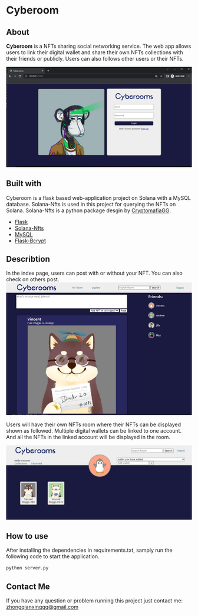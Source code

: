 # Cyberoom

## About

**Cyberoom** is a NFTs sharing social networking service. The web app allows users to link their digital wallet and share their own NFTs collections with their friends or publicly. Users can also follows other users or their NFTs.

![login_page](./screen_shot/login_screenshot.JPG)



## Built with
Cyberoom is a flask based web-application project on Solana with a MySQL database. Solana-Nfts is used in this project for querying the NFTs on Solana. Solana-Nfts is a python package desgin by [CryptomafiaGG](mailto:cryptomafiagg@gmail.com).

* [Flask](https://flask.palletsprojects.com/en/2.2.x/)
* [Solana-Nfts](https://pypi.org/project/solana-nfts/)
* [MySQL](https://www.mysql.com/)
* [Flask-Bcrypt](https://flask-bcrypt.readthedocs.io/en/1.0.1/)

## Describtion
In the index page, users can post with or without your NFT. You can also check on others post.
![index](./screen_shot/index_screenshot.JPG)

Users will have their own NFTs room where their NFTs can be displayed shown as followed. Multiple digital wallets can be linked to one account. And all the NFTs in the linked account will be displayed in the room.

![myroom](./screen_shot/myroom_screenshot.JPG)

## How to use
After installing the dependencies in requirements.txt, samply run the following code to start the application.
```python
python server.py
```


## Contact Me
If you have any question or problem running this project just contact me: [zhongqianxinqqq@gmail.com](mailto:zhongqianxinqqq@gmail.com)